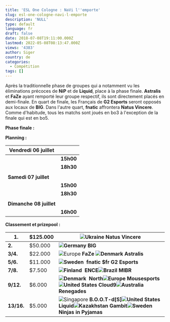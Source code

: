```yaml
---
title: 'ESL One Cologne : NaVi l''emporte'
slug: esl-one-cologne-navi-l-emporte
description: 'NULL'
type: default
language: fr
draft: false
date: 2018-07-08T19:11:00.000Z
lastmod: 2022-05-08T08:13:47.000Z
views: '4383'
author: Siger
country: de
categories:
  - Compétition
tags: []
---
```

Après la traditionnelle phase de groupes qui a notamment vu les éliminations précoces de **NiP** et de **Liquid**, place à la phase finale. **Astralis** et **FaZe** ayant remporté leur groupe respectif, ils sont directement placés en demi-finale. En quart de finale, les Français de **G2 Esports** seront opposés aux locaux de **BIG**. Dans l'autre quart, **fnatic** affrontera **Natus Vincere**. Comme d'habitude, tous les matchs sont joués en bo3 à l'exception de la finale qui est en bo5.

**Phase finale :**

**Planning :**

| **Vendredi 06 juillet** |                                                                                                          |
| ----------------------- | -------------------------------------------------------------------------------------------------------- |
| | **15h00**             | ![Sweden](/images/countries/se.svg)⁠ **fnatic vs![Ukraine](/images/countries/ua.svg)⁠ Natus Vincere**    |
| | **18h30**             | ![France](/images/countries/fr.svg)⁠ **G2 Esports vs ![Germany](/images/countries/de.svg)⁠ BIG**         |
| |                       |                                                                                                          |
| **Samedi 07 juillet**   |                                                                                                          |
| | **15h00**             | ![Denmark](/images/countries/dk.svg)⁠ **Astralis vs![Ukraine](/images/countries/ua.svg)⁠ Natus Vincere** |
| | **18h30**             | ![Europe](/images/countries/eu.svg)⁠ **FaZevs![Germany](/images/countries/de.svg)⁠ BIG**                 |
| |                       |                                                                                                          |
| **Dimanche 08 juillet** |                                                                                                          |
| | **16h00**             | ****![Ukraine](/images/countries/ua.svg)⁠ Natus Vincere vs![Germany](/images/countries/de.svg)⁠ BIG**    |

  
**Classement et prizepool :**

| **1.**     | $125.000 | **![Ukraine](/images/countries/ua.svg)⁠ Natus Vincere**                                                                                                                                                           |
| ---------- | -------- | ----------------------------------------------------------------------------------------------------------------------------------------------------------------------------------------------------------------- |
| **2.**     | $50.000  | **![Germany](/images/countries/de.svg)⁠ BIG**                                                                                                                                                                     |
| **3/4.**   | $22.000  | ![Europe](/images/countries/eu.svg)⁠ **FaZe** **![Denmark](/images/countries/dk.svg)⁠ Astralis**                                                                                                                  |
| **5/6.**   | $11.000  | **![Sweden](/images/countries/se.svg)** **⁠ fnatic** **$fr⁠ G2 Esports**                                                                                                                                          |
| **7/8.**   | $7.500   | **![Finland](/images/countries/fi.svg)** **⁠ ENCE![Brazil](/images/countries/br.svg)⁠ MIBR**                                                                                                                      |
| **9/12.**  | $6.000   | **![Denmark](/images/countries/dk.svg)** **⁠ North![Europe](/images/countries/eu.svg)⁠ Mousesports![United States](/images/countries/us.svg)⁠ Cloud9![Australia](/images/countries/au.svg)⁠ Renegades**           |
| **13/16.** | $5.000   | ![Singapore](/images/countries/sg.svg)⁠ **B.O.O.T-d\[S\]![United States](/images/countries/us.svg)⁠ Liquid![Kazakhstan](/images/countries/kz.svg)⁠ Gambit![Sweden](/images/countries/se.svg)⁠ Ninjas in Pyjamas** |

  
